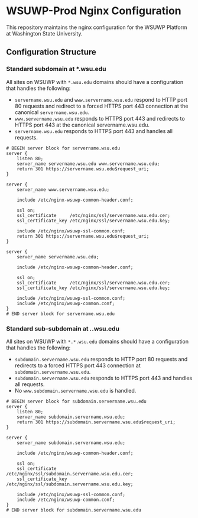 # WSUWP-Prod Nginx Configuration

This repository maintains the nginx configuration for the WSUWP Platform at Washington State University.

## Configuration Structure

### Standard subdomain at *.wsu.edu

All sites on WSUWP with `*.wsu.edu` domains should have a configuration that handles the following:

* `servername.wsu.edu` and `www.servername.wsu.edu` respond to HTTP port 80 requests and redirect to a forced HTTPS port 443 connection at the canonical `servername.wsu.edu`.
* `www.servername.wsu.edu` responds to HTTPS port 443 and redirects to HTTPS port 443 at the canonical servername.wsu.edu.
* `servername.wsu.edu` responds to HTTPS port 443 and handles all requests.

```
# BEGIN server block for servername.wsu.edu
server {
    listen 80;
    server_name servername.wsu.edu www.servername.wsu.edu;
    return 301 https://servername.wsu.edu$request_uri;
}

server {
    server_name www.servername.wsu.edu;

    include /etc/nginx-wsuwp-common-header.conf;

    ssl on;
    ssl_certificate     /etc/nginx/ssl/servername.wsu.edu.cer;
    ssl_certificate_key /etc/nginx/ssl/servername.wsu.edu.key;

    include /etc/nginx/wsuwp-ssl-common.conf;
    return 301 https://servername.wsu.edu$request_uri;
}

server {
    server_name servername.wsu.edu;

    include /etc/nginx-wsuwp-common-header.conf;

    ssl on;
    ssl_certificate     /etc/nginx/ssl/servername.wsu.edu.cer;
    ssl_certificate_key /etc/nginx/ssl/servername.wsu.edu.key;

    include /etc/nginx/wsuwp-ssl-common.conf;
    include /etc/nginx/wsuwp-common.conf;
}
# END server block for servername.wsu.edu
```

### Standard sub-subdomain at *.*.wsu.edu

All sites on WSUWP with `*.*.wsu.edu` domains should have a configuration that handles the following:

* `subdomain.servername.wsu.edu` responds to HTTP port 80 requests and redirects to a forced HTTPS port 443 connection at `subdomain.servername.wsu.edu`.
* `subdomain.servername.wsu.edu` responds to HTTPS port 443 and handles all requests.
* No `www.subdomain.servername.wsu.edu` is handled.

```
# BEGIN server block for subdomain.servername.wsu.edu
server {
    listen 80;
    server_name subdomain.servername.wsu.edu;
    return 301 https://subdomain.servername.wsu.edu$request_uri;
}

server {
    server_name subdomain.servername.wsu.edu;

    include /etc/nginx/wsuwp-common-header.conf;

    ssl on;
    ssl_certificate     /etc/nginx/ssl/subdomain.servername.wsu.edu.cer;
    ssl_certificate_key /etc/nginx/ssl/subdomain.servername.wsu.edu.key;

    include /etc/nginx/wsuwp-ssl-common.conf;
    include /etc/nginx/wsuwp-common.conf;
}
# END server block for subdomain.servername.wsu.edu
```